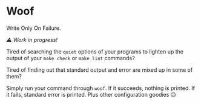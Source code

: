 # Woof

Write Only On Failure.

*:warning: Work in progress!*

Tired of searching the `quiet` options of your programs
to lighten up the output of your `make check` or `make lint` commands?

Tired of finding out that standard output and error are mixed up in some of them?

Simply run your command through `woof`. If it succeeds, nothing is printed. If it fails, standard error is printed.
Plus other configuration goodies :wink:

